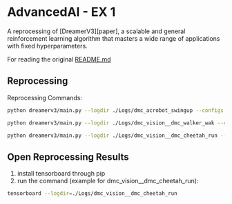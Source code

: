 # AdvancedAI - EX 1

A reprocessing of [DreamerV3][paper], a scalable and general reinforcement
learning algorithm that masters a wide range of applications with fixed
hyperparameters.

For reading the original [README.md](https://github.com/YardenLevinger/AdvancedAI_dreamerv3/blob/main/original_README.md)

## Reprocessing

Reprocessing Commands:

```sh
python dreamerv3/main.py --logdir ./Logs/dmc_acrobot_swingup --configs dmc_vision_acr --task dmc_acrobot_swingup
```
```sh
python dreamerv3/main.py --logdir ./Logs/dmc_vision__dmc_walker_wak --configs dmc_vision --task dmc_walker_walk
```
```sh
python dreamerv3/main.py --logdir ./Logs/dmc_vision__dmc_cheetah_run --configs dmc_vision --task dmc_cheetah_run
```

## Open Reprocessing Results

1. install tensorboard through pip
2. run the command (example for dmc_vision__dmc_cheetah_run):
```sh
tensorboard --logdir=./Logs/dmc_vision__dmc_cheetah_run
```
